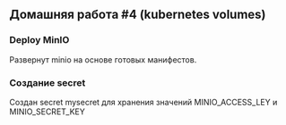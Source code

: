 ## Домашняя работа #4 (kubernetes volumes)

### Deploy MinIO
Развернут minio на основе готовых манифестов.

### Создание secret
Создан secret mysecret для хранения значений MINIO_ACCESS_LEY и MINIO_SECRET_KEY
